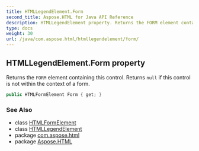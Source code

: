 ```yaml
---
title: HTMLLegendElement.Form
second_title: Aspose.HTML for Java API Reference
description: HTMLLegendElement property. Returns the FORM element containing this control. Returns null if this control is not within the context of a form
type: docs
weight: 30
url: /java/com.aspose.html/htmllegendelement/form/
---
```

## HTMLLegendElement.Form property

Returns the `FORM` element containing this control. Returns `null` if this control is not within the context of a form.

```java
public HTMLFormElement Form { get; }
```

### See Also

* class [HTMLFormElement](../../htmlformelement/)
* class [HTMLLegendElement](../)
* package [com.aspose.html](../../htmllegendelement/)
* package [Aspose.HTML](../../../)
